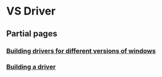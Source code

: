 # VS Driver
## Partial pages
### [Building drivers for different versions of windows](vsdriver/building_drivers_for_different_versions_of_windows.md)
### [Building a driver](vsdriver/building_a_driver.md)